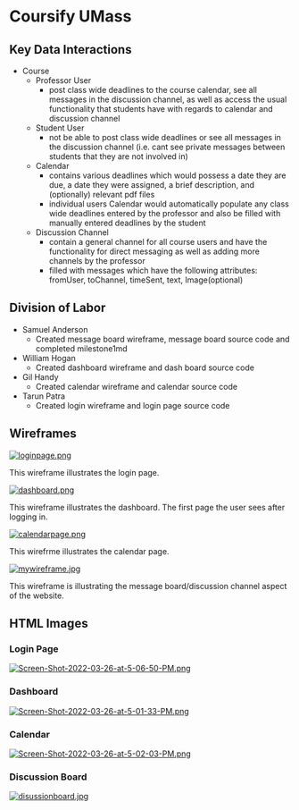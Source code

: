 # Coursify UMass

## Key Data Interactions

* Course
    * Professor User
        * post class wide deadlines to the course calendar, see all messages in the discussion channel, as well as access the usual functionality that students have with regards to calendar and discussion channel
    * Student User
        * not be able to post class wide deadlines or see all messages in the discussion channel (i.e. cant see private messages between students that they are not involved in)
    * Calendar
        * contains various deadlines which would possess a date they are due, a date they were assigned,  a brief description, and (optionally) relevant pdf files
        * individual users Calendar would automatically populate any class wide deadlines entered by the professor and also be filled with manually entered deadlines by the student
    * Discussion Channel
        * contain a general channel for all course users and have the functionality for direct messaging as well as adding more channels by the professor
        * filled with messages which have the following attributes: fromUser, toChannel, timeSent, text, Image(optional)

## Division of Labor

* Samuel Anderson
    * Created message board wireframe, message board source code and completed milestone1md
* William Hogan
    * Created dashboard wireframe and dash board source code
* Gil Handy
    * Created calendar wireframe and calendar source code 
* Tarun Patra
    * Created login wireframe and login page source code

## Wireframes

[![loginpage.png](https://i.postimg.cc/CK3F9vrL/loginpage.png)](https://postimg.cc/v1vFVvdp)

This wireframe illustrates the login page.

[![dashboard.png](https://i.postimg.cc/gkzY9LsR/dashboard.png)](https://postimg.cc/Cd2yk1WL)

This wireframe illustrates the dashboard. The first page the user sees after logging in.

[![calendarpage.png](https://i.postimg.cc/DwtkzSrx/calendarpage.png)](https://postimg.cc/PCzF3rFD)

This wirefrme illustrates the calendar page.

[![mywireframe.jpg](https://i.postimg.cc/J0gKQk4g/mywireframe.jpg)](https://postimg.cc/xNvKfqmy)

This wireframe is illustrating the message board/discussion channel aspect of the website.

## HTML Images

### Login Page

[![Screen-Shot-2022-03-26-at-5-06-50-PM.png](https://i.postimg.cc/4xvbYMtj/Screen-Shot-2022-03-26-at-5-06-50-PM.png)](https://postimg.cc/Wd3JK557)

### Dashboard 

[![Screen-Shot-2022-03-26-at-5-01-33-PM.png](https://i.postimg.cc/pdqfZFsZ/Screen-Shot-2022-03-26-at-5-01-33-PM.png)](https://postimg.cc/rdRRyKX0)

### Calendar

[![Screen-Shot-2022-03-26-at-5-02-03-PM.png](https://i.postimg.cc/RCjDfk60/Screen-Shot-2022-03-26-at-5-02-03-PM.png)](https://postimg.cc/237GNXxp)

### Discussion Board

[![disussionboard.jpg](https://i.postimg.cc/ncpLHPFX/disussionboard.jpg)](https://postimg.cc/F1CvpGJv)